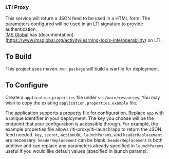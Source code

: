 ### LTI Proxy

This service will return a JSON feed to be used in a HTML form.  The parameters
configured will be used in an LTI signature to provide authentication.  
[IMS Global](https://www.imsglobal.org/) has [documentation]
(https://www.imsglobal.org/activity/learning-tools-interoperability) on LTI.

## To Build
This project uses maven.  `mvn package` will build a warfile for deployment.

## To Configure
Create a `application.properties` file under `src/main/resources`. 
You may wish to copy the existing `application.properties.example` file.

The application supports a property file for configuration.  Replace `app` with
a unique identifier in your deployment.  The key you choose will be the endpoint
that your configuration is accessible through.  For example, the example
properties file allows /lti-proxy/lti-launch/app to return the JSON feed needed.
`key`, `secret`, `actionURL`, `launchParams`, and `headerReplacement`
are necessary.  `headerReplacement` can be blank.  `headerReplacement`
is both additive and can replace any parameters already specified in `launchParams`
useful if you would like default values (specified in launch params).

